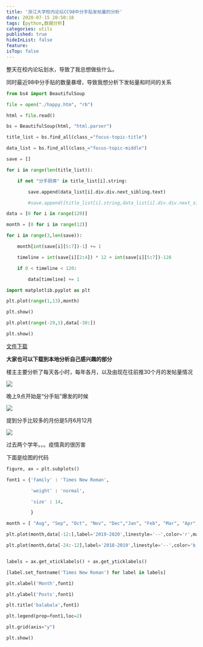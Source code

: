 ```yaml
---
title: '浙江大学校内论坛CC98中分手贴发帖量的分析'
date: 2020-07-15 20:50:18
tags: [python,数据分析]
categories: utils
published: true
hideInList: false
feature: 
isTop: false
---
```


整天在校内论坛划水，导致了我总想做些什么。

同时最近98中分手贴的数量暴增，导致我想分析下发帖量和时间的关系

<!-- more -->

```python
from bs4 import BeautifulSoup

file = open("./happy.htm", "rb")

html = file.read()

bs = BeautifulSoup(html, "html.parser")

title_list = bs.find_all(class_="focus-topic-title")

data_list = bs.find_all(class_="focus-topic-middle")

save = []

for i in range(len(title_list)):

    if not "分手厨房" in title_list[i].string:

        save.append(data_list[i].div.div.next_sibling.text)

        #save.append([title_list[i].string,data_list[i].div.div.next_sibling.text])

data = [0 for i in range(120)]

month = [0 for i in range(12)]

for i in range(3,len(save)):

    month[int(save[i][5:7])-1] += 1

    timeline = int(save[i][2:4]) * 12 + int(save[i][5:7])-128

    if 0 < timeline < 120:

        data[timeline] += 1

import matplotlib.pyplot as plt

plt.plot(range(1,13),month)

plt.show()

plt.plot(range(-29,1),data[-30:])

plt.show()
```

[文件下载](http://file.cc98.org/v2-upload/ihzvqxp0.htm)

**大家也可以下载到本地分析自己感兴趣的部分**

楼主主要分析了每天各小时，每年各月，以及由现在往前推30个月的发帖量情况

![](https://tva1.sinaimg.cn/large/007S8ZIlly1ggryid70snj30hs0dc0tb.jpg)

晚上9点开始是“分手贴”爆发的时候

![](https://tva1.sinaimg.cn/large/007S8ZIlly1ggryidzs4hj30hs0dcmxp.jpg)

提到分手比较多的月份是5月6月12月

![](https://tva1.sinaimg.cn/large/007S8ZIlly1ggryidleavj30hs0dcwf7.jpg)

过去两个学年。。。疫情真的很厉害

下面是绘图的代码

```python
figure, ax = plt.subplots()

font1 = {'family' : 'Times New Roman',

		 'weight' : 'normal',

		 'size' : 14,

		 }

month = [ "Aug", "Sep", "Oct", "Nov", "Dec","Jan", "Feb", "Mar", "Apr", "May", "Jun", "Jul"]

plt.plot(month,data[-12:],label='2019-2020',linestyle='--',color='r',marker='D')

plt.plot(month,data[-24:-12],label='2018-2019',linestyle='--',color='b',marker='o')


labels = ax.get_xticklabels() + ax.get_yticklabels()

[label.set_fontname('Times New Roman') for label in labels]

plt.xlabel('Month',font1)

plt.ylabel('Posts',font1)

plt.title('balabala',font1)

plt.legend(prop=font1,loc=2)

plt.grid(axis="y")

plt.show()
```

